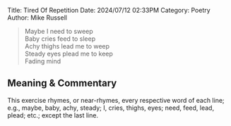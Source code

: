 Title: Tired Of Repetition
Date: 2024/07/12 02:33PM
Category: Poetry
Author: Mike Russell

> Maybe I need to sweep<br>
> Baby cries feed to sleep<br>
> Achy thighs lead me to weep<br>
> Steady eyes plead me to keep<br>
> Fading mind

## Meaning & Commentary

This exercise rhymes, or near-rhymes, every respective word of each line; e.g., maybe, baby, achy, steady; I, cries, thighs, eyes; need, feed, lead, plead; etc.; except the last line.
